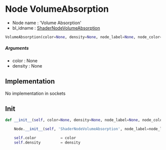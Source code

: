 # Node VolumeAbsorption

- Node name : 'Volume Absorption'
- bl_idname : [ShaderNodeVolumeAbsorption](https://docs.blender.org/api/current/bpy.types.ShaderNodeVolumeAbsorption.html)


``` python
VolumeAbsorption(color=None, density=None, node_label=None, node_color=None, **kwargs)
```
##### Arguments

- color : None
- density : None

## Implementation

No implementation in sockets

## Init

``` python
def __init__(self, color=None, density=None, node_label=None, node_color=None, **kwargs):

    Node.__init__(self, 'ShaderNodeVolumeAbsorption', node_label=node_label, node_color=node_color, **kwargs)

    self.color           = color
    self.density         = density
```
